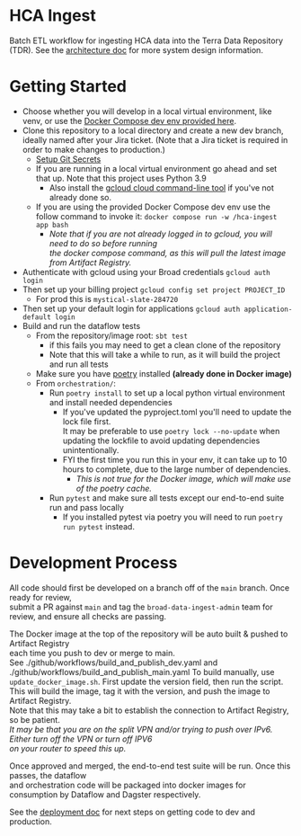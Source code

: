 # HCA Ingest
Batch ETL workflow for ingesting HCA data into the Terra Data Repository (TDR). See the [architecture doc](https://github.com/DataBiosphere/hca-ingest/blob/main/ARCHITECTURE.md) for more
system design information.

# Getting Started

* Choose whether you will develop in a local virtual environment, like venv, or use the [Docker Compose dev env provided here](docker-compose.yaml).
* Clone this repository to a local directory and create a new dev branch, ideally named after your Jira ticket. (Note that a Jira ticket is required in order to make changes to production.)
  * [Setup Git Secrets](https://dsp-security.broadinstitute.org/platform-security-categories/git/setup-git-secrets)
  * If you are running in a local virtual environment go ahead and set that up. Note that this project uses Python 3.9
    * Also install the [gcloud cloud command-line tool](https://cloud.google.com/sdk/docs/install) if you've not already done so.
  * If you are using the provided Docker Compose dev env use the follow command to invoke it: `docker compose run -w /hca-ingest app bash`
    * _Note that if you are not already logged in to gcloud, you will need to do so before running \
      the docker compose command, as this will pull the latest image from Artifact Registry._
* Authenticate with gcloud using your Broad credentials `gcloud auth login`
* Then set up your billing project `gcloud config set project PROJECT_ID`
  * For prod this is `mystical-slate-284720`
* Then set up your default login for applications `gcloud auth application-default login`
* Build and run the dataflow tests
  * From the repository/image root: `sbt test` 
    * if this fails you may need to get a clean clone of the repository
    * Note that this will take a while to run, as it will build the project and run all tests
  * Make sure you have [poetry](https://python-poetry.org/docs/#installation) installed **(already done in Docker image)**
  * From `orchestration/`:
    * Run `poetry install` to set up a local python virtual environment and install needed dependencies
      * If you've updated the pyproject.toml you'll need to update the lock file first. \
      It may be preferable to use `poetry lock --no-update` when updating the lockfile to avoid updating dependencies 
      unintentionally.
      * FYI the first time you run this in your env, it can take up to 10 hours to complete, 
      due to the large number of dependencies.
        * _This is not true for the Docker image, which will make use of the poetry cache._
    * Run `pytest` and make sure all tests except our end-to-end suite run and pass locally
      * If you installed pytest via poetry you will need to run `poetry run pytest` instead.

# Development Process
All code should first be developed on a branch off of the `main` branch. Once ready for review, \
submit a PR against `main` and tag the `broad-data-ingest-admin` team for review, and ensure all checks are passing.

The Docker image at the top of the repository will be auto built & pushed to Artifact Registry \
each time you push to dev or merge to main. \
See ./github/workflows/build_and_publish_dev.yaml and ./github/workflows/build_and_publish_main.yaml
To build manually, use `update_docker_image.sh`. First update the version field, then run the script. \
This will build the image, tag it with the version, and push the image to Artifact Registry. \
Note that this may take a bit to establish the connection to Artifact Registry, so be patient. \
_It may be that you are on the split VPN and/or trying to push over IPv6. Either turn off the VPN or turn off IPV6 \
on your router to speed this up._

Once approved and merged, the end-to-end test suite will be run. Once this passes, the dataflow \
and orchestration code will be packaged into docker images for consumption by Dataflow and Dagster
respectively.

See the [deployment doc](https://github.com/DataBiosphere/hca-ingest/tree/main/ops/helmfiles) for next steps on getting code to dev and production.
